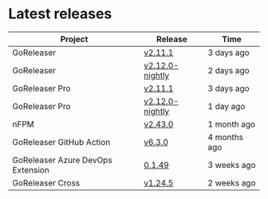 # Latest releases

| Project                           | Release                                                                                         | Time        |
| --------------------------------- | ----------------------------------------------------------------------------------------------- | ----------- |
| GoReleaser | [v2.11.1](https://github.com/goreleaser/goreleaser/releases/tag/v2.11.1) | 3 days ago |
| GoReleaser | [v2.12.0-nightly](https://github.com/goreleaser/goreleaser/releases/tag/nightly) | 2 days ago |
| GoReleaser Pro | [v2.11.1](https://github.com/goreleaser/goreleaser-pro/releases/tag/v2.11.1) | 3 days ago |
| GoReleaser Pro | [v2.12.0-nightly](https://github.com/goreleaser/goreleaser-pro/releases/tag/nightly) | 1 day ago |
| nFPM | [v2.43.0](https://github.com/goreleaser/nfpm/releases/tag/v2.43.0) | 1 month ago |
| GoReleaser GitHub Action | [v6.3.0](https://github.com/goreleaser/goreleaser-action/releases/tag/v6.3.0) | 4 months ago |
| GoReleaser Azure DevOps Extension | [0.1.49](https://github.com/goreleaser/goreleaser-azure-devops-extension/releases/tag/0.1.49) | 3 weeks ago |
| GoReleaser Cross | [v1.24.5](https://github.com/goreleaser/goreleaser-cross/releases/tag/v1.24.5) | 2 weeks ago |
